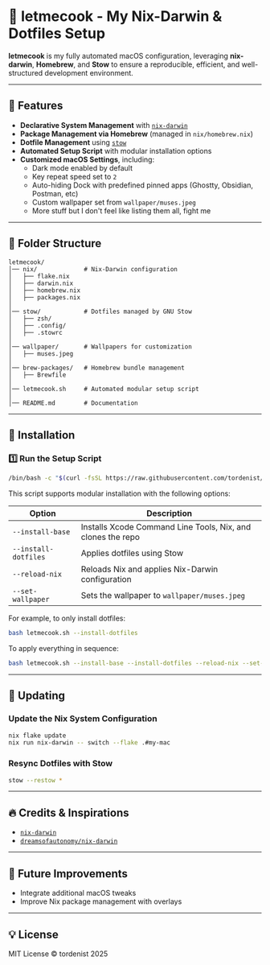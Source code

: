 # 🍳 letmecook - My Nix-Darwin & Dotfiles Setup

**letmecook** is my fully automated macOS configuration, leveraging **nix-darwin**, **Homebrew**, and **Stow** to ensure a reproducible, efficient, and well-structured development environment.

---

## 🚀 Features
- **Declarative System Management** with [`nix-darwin`](https://github.com/LnL7/nix-darwin)
- **Package Management via Homebrew** (managed in `nix/homebrew.nix`)
- **Dotfile Management** using [`stow`](https://www.gnu.org/software/stow/)
- **Automated Setup Script** with modular installation options
- **Customized macOS Settings**, including:
  - Dark mode enabled by default
  - Key repeat speed set to `2`
  - Auto-hiding Dock with predefined pinned apps (Ghostty, Obsidian, Postman, etc)
  - Custom wallpaper set from `wallpaper/muses.jpeg`
  - More stuff but I don't feel like listing them all, fight me

---

## 📂 Folder Structure
```
letmecook/
│── nix/             # Nix-Darwin configuration
│   ├── flake.nix
│   ├── darwin.nix
│   ├── homebrew.nix
│   ├── packages.nix
│
│── stow/            # Dotfiles managed by GNU Stow
│   ├── zsh/
│   ├── .config/
│   ├── .stowrc
│
│── wallpaper/       # Wallpapers for customization
│   ├── muses.jpeg
│
│── brew-packages/   # Homebrew bundle management
│   ├── Brewfile
│
│── letmecook.sh     # Automated modular setup script
│
│── README.md        # Documentation
```

---

## 🔧 Installation

### **1️⃣ Run the Setup Script**
```sh
/bin/bash -c "$(curl -fsSL https://raw.githubusercontent.com/tordenist/letmecook/main/letmecook.sh)"
```

This script supports modular installation with the following options:

| Option               | Description                                        |
|----------------------|----------------------------------------------------|
| `--install-base`     | Installs Xcode Command Line Tools, Nix, and clones the repo |
| `--install-dotfiles` | Applies dotfiles using Stow                        |
| `--reload-nix`       | Reloads Nix and applies Nix-Darwin configuration  |
| `--set-wallpaper`    | Sets the wallpaper to `wallpaper/muses.jpeg`      |

For example, to only install dotfiles:
```sh
bash letmecook.sh --install-dotfiles
```

To apply everything in sequence:
```sh
bash letmecook.sh --install-base --install-dotfiles --reload-nix --set-wallpaper
```

---

## 📌 Updating

### **Update the Nix System Configuration**
```sh
nix flake update
nix run nix-darwin -- switch --flake .#my-mac
```

### **Resync Dotfiles with Stow**
```sh
stow --restow *
```

---

## 🔥 Credits & Inspirations
- [`nix-darwin`](https://github.com/LnL7/nix-darwin)
- [`dreamsofautonomy/nix-darwin`](https://github.com/dreamsofautonomy/nix-darwin)

---

## 🎯 Future Improvements
- Integrate additional macOS tweaks
- Improve Nix package management with overlays

---

## 💡 License
MIT License © tordenist 2025


